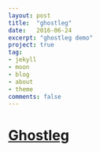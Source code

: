 ```yaml
---
layout: post
title:  "ghostleg"
date:   2016-06-24
excerpt: "ghostleg demo"
project: true
tag:
- jekyll 
- moon
- blog
- about
- theme
comments: false
---
```


# [Ghostleg](https://imhojang.github.io/imhome/ghostleg)